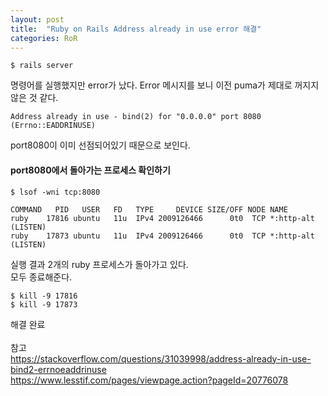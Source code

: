 ```yaml
---
layout: post
title:  "Ruby on Rails Address already in use error 해결"
categories: RoR
---
```

~~~
$ rails server
~~~
명령어를 실행했지만 error가 났다. Error 메시지를 보니 이전 puma가 제대로 꺼지지 않은 것 같다.<br>
~~~
Address already in use - bind(2) for "0.0.0.0" port 8080 (Errno::EADDRINUSE)
~~~
port8080이 이미 선점되어있기 때문으로 보인다.<br>

#### port8080에서 돌아가는 프로세스 확인하기
~~~
$ lsof -wni tcp:8080

COMMAND   PID   USER   FD   TYPE     DEVICE SIZE/OFF NODE NAME
ruby    17816 ubuntu   11u  IPv4 2009126466      0t0  TCP *:http-alt (LISTEN)
ruby    17873 ubuntu   11u  IPv4 2009126466      0t0  TCP *:http-alt (LISTEN)
~~~
실행 결과 2개의 ruby 프로세스가 돌아가고 있다.<br>
모두 종료해준다.<br>
~~~
$ kill -9 17816
$ kill -9 17873
~~~
해결 완료
<br><br>
참고<br>
<https://stackoverflow.com/questions/31039998/address-already-in-use-bind2-errnoeaddrinuse><br>
<https://www.lesstif.com/pages/viewpage.action?pageId=20776078>

